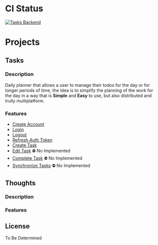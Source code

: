 # CI Status

[![Tasks Backend](https://github.com/rodrigorar/lotic/actions/workflows/tasks-backend.yml/badge.svg?branch=main)](https://github.com/rodrigorar/lotic/actions/workflows/tasks-backend.yml)

# Projects

## Tasks

### Description

Daily planner that allows a user to manage their todos for the day or for longer
periods of time, the idea is to simplify the planning of the work for the day
in a way that is **Simple** and **Easy** to use, but also distributed and trully
multiplatform. 

### Features

- [Create Account](https://github.com/rodrigorar/lotic/blob/main/wiki/features/create_account.md)
- [Login](https://github.com/rodrigorar/lotic/blob/main/wiki/features/login.md)
- [Logout](https://github.com/rodrigorar/lotic/blob/main/wiki/features/logout.md)
- [Refresh Auth Token](https://github.com/rodrigorar/lotic/blob/main/wiki/features/refresh_auth_session.md)
- [Create Task](https://github.com/rodrigorar/lotic/blob/main/wiki/features/create_task.md)
- [Edit Task]() ⛔ No Implemented
- [Complete Task]() ⛔ No Implemented
- [Synchronize Tasks]() ⛔ No Implemented

## Thoughts

### Description

<Simple description of what the project tries to achieve and what problem 
is trying to solve>

### Features

## License

To Be Determined

